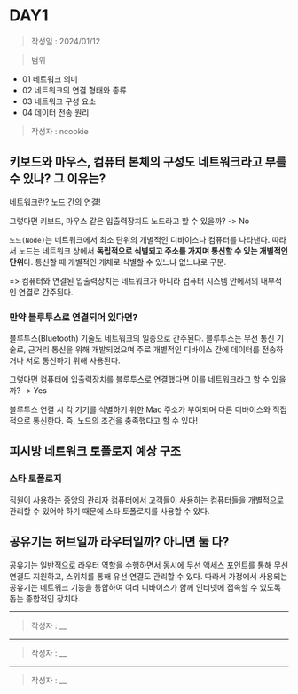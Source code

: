 # DAY1
> 작성일 : 2024/01/12

> 범위
- 01 네트워크 의미
- 02 네트워크의 연결 형태와 종류
- 03 네트워크 구성 요소
- 04 데이터 전송 원리

> 작성자 : ncookie

## 키보드와 마우스, 컴퓨터 본체의 구성도 네트워크라고 부를 수 있나? 그 이유는?

네트워크란? 노드 간의 연결!

그렇다면 키보드, 마우스 같은 입출력장치도 노드라고 할 수 있을까? -> No

`노드(Node)`는 네트워크에서 최소 단위의 개별적인 디바이스나 컴퓨터를 나타낸다. 따라서 노드는 네트워크 상에서 **독립적으로 식별되고 주소를 가지며 통신할 수 있는 개별적인 단위**다. 통신할 때 개별적인 개체로 식별할 수 있느냐 없느냐로 구분.

=> 컴퓨터와 연결된 입출력장치는 네트워크가 아니라 컴퓨터 시스템 안에서의 내부적인 연결로 간주된다.

### 만약 블루투스로 연결되어 있다면?

블루투스(Bluetooth) 기술도 네트워크의 일종으로 간주된다. 블루투스는 무선 통신 기술로, 근거리 통신을 위해 개발되었으며 주로 개별적인 디바이스 간에 데이터를 전송하거나 서로 통신하기 위해 사용된다.

그렇다면 컴퓨터에 입출력장치를 블루투스로 연결했다면 이를 네트워크라고 할 수 있을까? -> Yes

블루투스 연결 시 각 기기를 식별하기 위한 Mac 주소가 부여되며 다른 디바이스와 직접적으로 통신한다. 즉, 노드의 조건을 충족했다고 할 수 있다!

## 피시방 네트워크 토폴로지 예상 구조

### 스타 토폴로지

직원이 사용하는 중앙의 관리자 컴퓨터에서 고객들이 사용하는 컴퓨터들을 개별적으로 관리할 수 있어야 하기 때문에 스타 토폴로지를 사용할 수 있다.

## 공유기는 허브일까 라우터일까? 아니면 둘 다?

공유기는 일반적으로 라우터 역할을 수행하면서 동시에 무선 액세스 포인트를 통해 무선 연결도 지원하고, 스위치를 통해 유선 연결도 관리할 수 있다. 따라서 가정에서 사용되는 공유기는 네트워크 기능을 통합하여 여러 디바이스가 함께 인터넷에 접속할 수 있도록 돕는 종합적인 장치다.

---

> 작성자 : __

---

> 작성자 : __

---

> 작성자 : __
